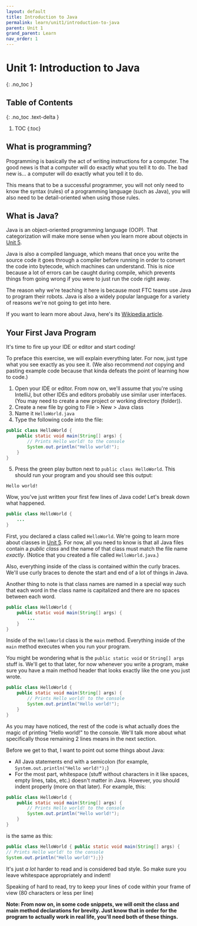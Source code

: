 ```yaml
---
layout: default
title: Introduction to Java
permalink: learn/unit1/introduction-to-java
parent: Unit 1
grand_parent: Learn
nav_order: 1
---
```


<!-- prettier-ignore-start -->

# Unit 1: Introduction to Java

{: .no_toc }

## Table of Contents

{: .no_toc .text-delta }

1. TOC
{:toc}

<!-- prettier-ignore-end -->

## What is programming?

Programming is basically the act of writing instructions for a computer. The
good news is that a computer will do exactly what you tell it to do. The bad new
is... a computer will do exactly what you tell it to do.

This means that to be a successful programmer, you will not only need to know
the syntax (rules) of a programming language (such as Java), you will also need
to be detail-oriented when using those rules.

## What is Java?

Java is an object-oriented programming language (OOP). That categorization will
make more sense when you learn more about objects in
[Unit 5](/learn-code/learn/unit5).

Java is also a compiled language, which means that once you write the source
code it goes through a compiler before running in order to convert the code into
bytecode, which machines can understand. This is nice because a lot of errors
can be caught during compile, which prevents things from going wrong if you were
to just run the code right away.

The reason why we're teaching it here is because most FTC teams use Java to
program their robots. Java is also a widely popular language for a variety of
reasons we're not going to get into here.

If you want to learn more about Java, here's its
[Wikipedia article](<https://en.wikipedia.org/wiki/Java_(programming_language)>).

## Your First Java Program

It's time to fire up your IDE or editor and start coding!

To preface this exercise, we will explain everything later. For now, just type
what you see exactly as you see it. (We also recommend _not_ copying and pasting
example code because that kinda defeats the point of learning how to code.)

1. Open your IDE or editor. From now on, we'll assume that you're using
   IntelliJ, but other IDEs and editors probably use similar user interfaces.
   (You may need to create a new project or working directory (folder)).
2. Create a new file by going to File > New > Java class
3. Name it `HelloWorld.java`
4. Type the following code into the file:

```java
public class HelloWorld {
    public static void main(String[] args) {
        // Prints Hello world! to the console
        System.out.println("Hello world!");
    }
}
```

5. Press the green play button next to `public class HelloWorld`. This should
   run your program and you should see this output:

```
Hello world!
```

Wow, you've just written your first few lines of Java code! Let's break down
what happened.

```java
public class HelloWorld {
    ...
}
```

First, you declared a class called `HelloWorld`. We're going to learn more about
classes in [Unit 5](/learn-code/learn/unit5). For now, all you need to know is
that all Java files contain a _public class_ and the name of that class must
match the file name _exactly_. (Notice that you created a file called
`HelloWorld.java`.)

Also, everything inside of the class is contained within the curly braces. We'll
use curly braces to denote the start and end of a lot of things in Java.

Another thing to note is that class names are named in a special way such that
each word in the class name is capitalized and there are no spaces between each
word.

```java
public class HelloWorld {
    public static void main(String[] args) {
        ...
    }
}
```

Inside of the `HelloWorld` class is the `main` method. Everything inside of the
`main` method executes when you run your program.

You might be wondering what is the `public static void` or `String[] args` stuff
is. We'll get to that later, for now whenever you write a program, make sure you
have a main method header that looks exactly like the one you just wrote.

```java
public class HelloWorld {
    public static void main(String[] args) {
        // Prints Hello world! to the console
        System.out.println("Hello world!");
    }
}
```

As you may have noticed, the rest of the code is what actually does the magic of
printing "Hello world!" to the console. We'll talk more about what specifically
those remaining 2 lines means in the next section.

Before we get to that, I want to point out some things about Java:

-   All Java statements end with a semicolon (for example,
    `System.out.println("Hello world!");`)
-   For the most part, whitespace (stuff without characters in it like spaces,
    empty lines, tabs, etc.) doesn't matter in Java. However, you should indent
    properly (more on that later). For example, this:

```java
public class HelloWorld {
    public static void main(String[] args) {
        // Prints Hello world! to the console
        System.out.println("Hello world!");
    }
}
```

is the same as this:

```java
public class HelloWorld { public static void main(String[] args) {
// Prints Hello world! to the console
System.out.println("Hello world!");}}
```

It's just _a lot_ harder to read and is considered bad style. So make sure you
leave whitespace appropriately and indent!

Speaking of hard to read, try to keep your lines of code within your frame of
view (80 characters or less per line)

**Note: From now on, in some code snippets, we will omit the class and main
method declarations for brevity. Just know that in order for the program to
actually work in real life, you'll need both of these things.**
